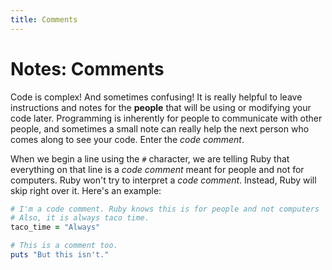 ```yaml
---
title: Comments
---
```


# Notes: Comments

Code is complex! And sometimes confusing! It is really helpful to leave instructions and notes for the __people__ that will be using or modifying your code later. Programming is inherently for people to communicate with other people, and sometimes a small note can really help the next person who comes along to see your code. Enter the _code comment_.

When we begin a line using the `#` character, we are telling Ruby that everything on that line is a _code comment_ meant for people and not for computers. Ruby won't try to interpret a _code comment_. Instead, Ruby will skip right over it. Here's an example:

```ruby
# I'm a code comment. Ruby knows this is for people and not computers
# Also, it is always taco time.
taco_time = "Always"

# This is a comment too.
puts "But this isn't."
```
